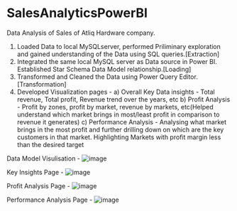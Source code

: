 # SalesAnalyticsPowerBI
Data Analysis of Sales of Atliq Hardware company.

1. Loaded Data to local MySQLserver, performed Priliminary exploration and gained understanding of the Data using SQL queries.[Extraction]
2. Integrated the same local MySQL server as Data source in Power BI. Established Star Schema Data Model relationship.[Loading]
3. Transformed and Cleaned the Data using Power Query Editor. [Transformation]
4. Developed Visualization pages -
  a) Overall Key Data insights - Total revenue, Total profit, Revenue trend over the years, etc
  b) Profit Analysis - Profit by zones, profit by market, revenue by markets, etc(Helped understand which market brings in most/least profit in comparison to revenue it generates)
  c) Performance Analysis  - Analysing what market brings in the most profit and further drilling down on which are the key customers in that market. Highlighting Markets with profit margin less than the desired target
  
Data Model Visulisation - 
![image](https://user-images.githubusercontent.com/36358084/136692853-8e13db22-2859-48e9-9dd1-a75c6dd39832.png)

Key Insights Page - 
![image](https://user-images.githubusercontent.com/36358084/136692901-f9c29bad-74ac-438a-893b-736a528a5954.png)

Profit Analysis Page - 
![image](https://user-images.githubusercontent.com/36358084/136692929-881d8cbe-f5c9-4a36-9e1a-cc03011cd5f6.png)

Performance Analysis Page - 
![image](https://user-images.githubusercontent.com/36358084/136692965-fae31d44-843e-4062-a044-43fbcfb90a7d.png)
